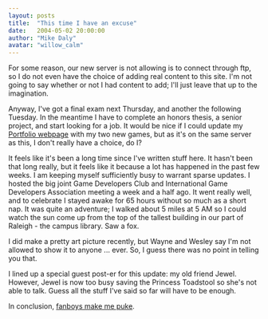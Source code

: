 ```yaml
---
layout: posts
title:  "This time I have an excuse"
date:   2004-05-02 20:00:00
author: "Mike Daly"
avatar: "willow_calm"
---
```

For some reason, our new server is not allowing is to connect through ftp, so I do not even have the choice of adding real content to this site. I'm not going to say whether or not I had content to add; I'll just leave that up to the imagination.

 Anyway, I've got a final exam next Thursday, and another the following Tuesday. In the meantime I have to complete an honors thesis, a senior project, and start looking for a job. It would be nice if I could update my [Portfolio webpage](http://mike.duelingmonkeys.com) with my two new games, but as it's on the same server as this, I don't really have a choice, do I?

 It feels like it's been a long time since I've written stuff here. It hasn't been that long really, but it feels like it because a lot has happened in the past few weeks. I am keeping myself sufficiently busy to warrant sparse updates. I hosted the big joint Game Developers Club and International Game Developers Association meeting a week and a half ago. It went really well, and to celebrate I stayed awake for 65 hours without so much as a short nap. It was quite an adventure; I walked about 5 miles at 5 AM so I could watch the sun come up from the top of the tallest building in our part of Raleigh - the campus library. Saw a fox.

 I did make a pretty art picture recently, but Wayne and Wesley say I'm not allowed to show it to anyone ... ever. So, I guess there was no point in telling you that.

 I lined up a special guest post-er for this update: my old friend Jewel. However, Jewel is now too busy saving the Princess Toadstool so she's not able to talk. Guess all the stuff I've said so far will have to be enough.

 In conclusion, [fanboys make me puke](http://ffwa.org/ff8/jap-review.html).